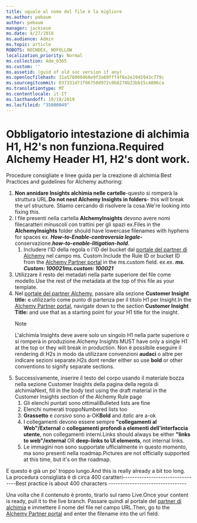 ```yaml
---
title: uguale al nome del file è la migliore
ms.author: pebaum
author: pebaum
manager: jackiesm
ms.date: 4/27/2018
ms.audience: Admin
ms.topic: article
ROBOTS: NOINDEX, NOFOLLOW
localization_priority: Normal
ms.collection: Adm_O365
ms.custom: ''
ms.assetid: (guid of old soc version if any)
ms.openlocfilehash: 31a578800468e9f3a69fff4f6e2e1945943c779c
ms.sourcegitcommit: 037331d71f06750d972c0b6278b23bb15c4806ca
ms.translationtype: MT
ms.contentlocale: it-IT
ms.lasthandoff: 10/18/2019
ms.locfileid: "35800049"
---
```

# <a name="required-alchemy-header-h1-h2s-dont-work"></a><span data-ttu-id="85de7-102">Obbligatorio intestazione di alchimia H1, H2's non funziona.</span><span class="sxs-lookup"><span data-stu-id="85de7-102">Required Alchemy Header H1, H2's dont work.</span></span>
<span data-ttu-id="85de7-103">Procedure consigliate e linee guida per la creazione di alchimia:</span><span class="sxs-lookup"><span data-stu-id="85de7-103">Best Practices and guidelines for Alchemy authoring:</span></span>

1. <span data-ttu-id="85de7-104">**Non annidare Insights alchimia nelle cartelle**-questo si romperà la struttura URL.</span><span class="sxs-lookup"><span data-stu-id="85de7-104">**Do not nest Alchemy Insights in folders**- this will break the url structure.</span></span> <span data-ttu-id="85de7-105">Stiamo cercando di risolvere la cosa.</span><span class="sxs-lookup"><span data-stu-id="85de7-105">We're looking into fixing this.</span></span>
1. <span data-ttu-id="85de7-106">I file presenti nella cartella **AlchemyInsights** devono avere nomi filecaratteri minuscoli con trattini per gli spazi ex.</span><span class="sxs-lookup"><span data-stu-id="85de7-106">Files in the **AlchemyInsights** folder should have lowercase filenames with hyphens for spaces ex.</span></span> <span data-ttu-id="85de7-107">***How-to-Enable-controversia legale-*** conservazione.</span><span class="sxs-lookup"><span data-stu-id="85de7-107">***how-to-enable-litigation-hold***.</span></span>
    1. <span data-ttu-id="85de7-108">Includere l'ID della regola o l'ID del bucket dal [portale del partner di Alchemy](https://alchemyportal.azurewebsites.net) nel campo ms. Custom.</span><span class="sxs-lookup"><span data-stu-id="85de7-108">Include the Rule ID or bucket ID from the [Alchemy Partner portal](https://alchemyportal.azurewebsites.net) in the ms.custom field.</span></span> <span data-ttu-id="85de7-109">ex.</span><span class="sxs-lookup"><span data-stu-id="85de7-109">ex.</span></span> <span data-ttu-id="85de7-110">***ms. Custom: 100021***</span><span class="sxs-lookup"><span data-stu-id="85de7-110">***ms.custom: 100021***</span></span>
1. <span data-ttu-id="85de7-111">Utilizzare il resto dei metadati nella parte superiore del file come modello.</span><span class="sxs-lookup"><span data-stu-id="85de7-111">Use the rest of the metadata at the top of this file as your template.</span></span>
1. <span data-ttu-id="85de7-112">Nel [portale del partner Alchemy](https://alchemyportal.azurewebsites.net), passare alla sezione **Customer Insight title:** e utilizzarlo come punto di partenza per il titolo H1 per Insight.</span><span class="sxs-lookup"><span data-stu-id="85de7-112">In the [Alchemy Partner portal](https://alchemyportal.azurewebsites.net), navigate down to the section **Customer Insight Title:** and use that as a starting point for your H1 title for the insight.</span></span> 
    > [!NOTE]
    > <span data-ttu-id="85de7-113">L'alchimia Insights deve avere solo un singolo H1 nella parte superiore o si romperà in produzione.</span><span class="sxs-lookup"><span data-stu-id="85de7-113">Alchemy Insights MUST have only a single H1 at the top or they will break in production.</span></span> <span data-ttu-id="85de7-114">Non è possibile eseguire il rendering di H2s in modo da utilizzare convenzioni **audaci** o altre per indicare sezioni separate.</span><span class="sxs-lookup"><span data-stu-id="85de7-114">H2s dont render either so use **bold** or other conventions to signify separate sections.</span></span>
1. <span data-ttu-id="85de7-115">Successivamente, inserire il testo del corpo usando il materiale bozza nella sezione Customer Insights della pagina della regola di alchimia</span><span class="sxs-lookup"><span data-stu-id="85de7-115">Next, fill in the body text using the draft material in the Customer Insights section of the Alchemy Rule page</span></span>
    1. <span data-ttu-id="85de7-116">Gli elenchi puntati sono ottimali</span><span class="sxs-lookup"><span data-stu-id="85de7-116">Bulleted lists are fine</span></span>
    1. <span data-ttu-id="85de7-117">Elenchi numerati troppo</span><span class="sxs-lookup"><span data-stu-id="85de7-117">Numbered lists too</span></span>
    1. <span data-ttu-id="85de7-118">**Grassetto** e *corsivo* sono a-OK</span><span class="sxs-lookup"><span data-stu-id="85de7-118">**Bold** and *italic* are a-ok</span></span>
    1. <span data-ttu-id="85de7-119">I collegamenti devono essere sempre **"collegamenti al Web"/External** o **collegamenti profondi a elementi dell'interfaccia utente**, non collegamenti interni.</span><span class="sxs-lookup"><span data-stu-id="85de7-119">Links should always be either **"links to web"/external** OR **deep-links to UI elements**, not internal links.</span></span>
    1. <span data-ttu-id="85de7-120">Le immagini non sono supportate ufficialmente in questo momento, ma sono presenti nella roadmap.</span><span class="sxs-lookup"><span data-stu-id="85de7-120">Pictures are not officially supported at this time, but it's on the roadmap.</span></span>

<span data-ttu-id="85de7-121">E questo è già un po' troppo lungo.</span><span class="sxs-lookup"><span data-stu-id="85de7-121">And this is really already a bit too long.</span></span> <span data-ttu-id="85de7-122">La procedura consigliata è di circa 400 caratteri---------------------------------</span><span class="sxs-lookup"><span data-stu-id="85de7-122">Best practice is about 400 characters ---------------------------------</span></span>

<span data-ttu-id="85de7-123">Una volta che il contenuto è pronto, tirarlo sul ramo Live.</span><span class="sxs-lookup"><span data-stu-id="85de7-123">Once your content is ready, pull it to the live branch.</span></span> <span data-ttu-id="85de7-124">Passare quindi al portale del [partner di alchimia](https://alchemyportal.azurewebsites.net) e immettere il nome del file nel campo URL.</span><span class="sxs-lookup"><span data-stu-id="85de7-124">Then, go to the [Alchemy Partner portal](https://alchemyportal.azurewebsites.net) and enter the filename into the url field.</span></span> 